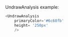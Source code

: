 UndrawAnalysis example:
```js 
<UndrawAnalysis
    primaryColor='#6c68fb'
    height= '250px'
    />
```